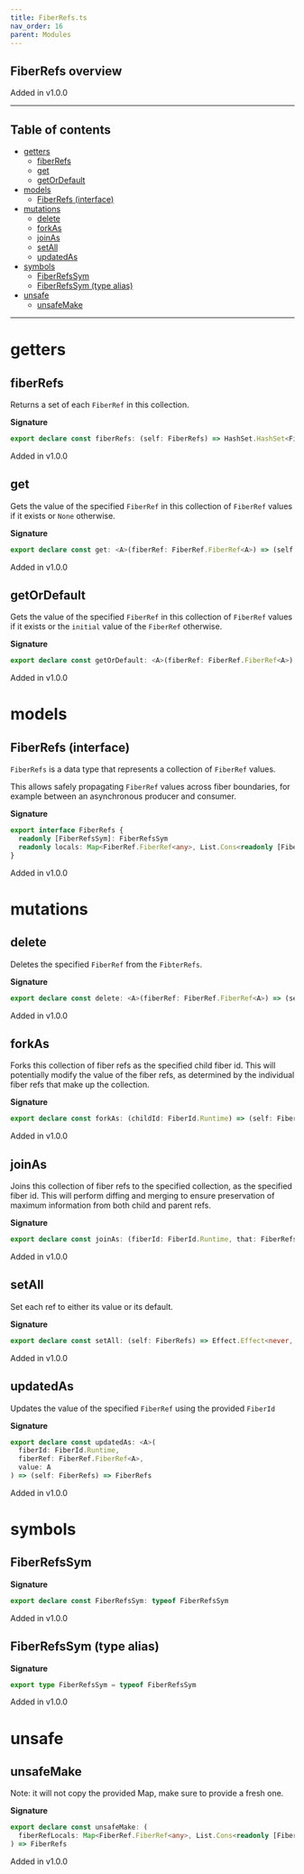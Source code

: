 ```yaml
---
title: FiberRefs.ts
nav_order: 16
parent: Modules
---
```


## FiberRefs overview

Added in v1.0.0

---

<h2 class="text-delta">Table of contents</h2>

- [getters](#getters)
  - [fiberRefs](#fiberrefs)
  - [get](#get)
  - [getOrDefault](#getordefault)
- [models](#models)
  - [FiberRefs (interface)](#fiberrefs-interface)
- [mutations](#mutations)
  - [delete](#delete)
  - [forkAs](#forkas)
  - [joinAs](#joinas)
  - [setAll](#setall)
  - [updatedAs](#updatedas)
- [symbols](#symbols)
  - [FiberRefsSym](#fiberrefssym)
  - [FiberRefsSym (type alias)](#fiberrefssym-type-alias)
- [unsafe](#unsafe)
  - [unsafeMake](#unsafemake)

---

# getters

## fiberRefs

Returns a set of each `FiberRef` in this collection.

**Signature**

```ts
export declare const fiberRefs: (self: FiberRefs) => HashSet.HashSet<FiberRef.FiberRef<any>>
```

Added in v1.0.0

## get

Gets the value of the specified `FiberRef` in this collection of `FiberRef`
values if it exists or `None` otherwise.

**Signature**

```ts
export declare const get: <A>(fiberRef: FiberRef.FiberRef<A>) => (self: FiberRefs) => Option.Option<A>
```

Added in v1.0.0

## getOrDefault

Gets the value of the specified `FiberRef` in this collection of `FiberRef`
values if it exists or the `initial` value of the `FiberRef` otherwise.

**Signature**

```ts
export declare const getOrDefault: <A>(fiberRef: FiberRef.FiberRef<A>) => (self: FiberRefs) => A
```

Added in v1.0.0

# models

## FiberRefs (interface)

`FiberRefs` is a data type that represents a collection of `FiberRef` values.

This allows safely propagating `FiberRef` values across fiber boundaries, for
example between an asynchronous producer and consumer.

**Signature**

```ts
export interface FiberRefs {
  readonly [FiberRefsSym]: FiberRefsSym
  readonly locals: Map<FiberRef.FiberRef<any>, List.Cons<readonly [FiberId.Runtime, any]>>
}
```

Added in v1.0.0

# mutations

## delete

Deletes the specified `FiberRef` from the `FibterRefs`.

**Signature**

```ts
export declare const delete: <A>(fiberRef: FiberRef.FiberRef<A>) => (self: FiberRefs) => FiberRefs
```

Added in v1.0.0

## forkAs

Forks this collection of fiber refs as the specified child fiber id. This
will potentially modify the value of the fiber refs, as determined by the
individual fiber refs that make up the collection.

**Signature**

```ts
export declare const forkAs: (childId: FiberId.Runtime) => (self: FiberRefs) => FiberRefs
```

Added in v1.0.0

## joinAs

Joins this collection of fiber refs to the specified collection, as the
specified fiber id. This will perform diffing and merging to ensure
preservation of maximum information from both child and parent refs.

**Signature**

```ts
export declare const joinAs: (fiberId: FiberId.Runtime, that: FiberRefs) => (self: FiberRefs) => FiberRefs
```

Added in v1.0.0

## setAll

Set each ref to either its value or its default.

**Signature**

```ts
export declare const setAll: (self: FiberRefs) => Effect.Effect<never, never, void>
```

Added in v1.0.0

## updatedAs

Updates the value of the specified `FiberRef` using the provided `FiberId`

**Signature**

```ts
export declare const updatedAs: <A>(
  fiberId: FiberId.Runtime,
  fiberRef: FiberRef.FiberRef<A>,
  value: A
) => (self: FiberRefs) => FiberRefs
```

Added in v1.0.0

# symbols

## FiberRefsSym

**Signature**

```ts
export declare const FiberRefsSym: typeof FiberRefsSym
```

Added in v1.0.0

## FiberRefsSym (type alias)

**Signature**

```ts
export type FiberRefsSym = typeof FiberRefsSym
```

Added in v1.0.0

# unsafe

## unsafeMake

Note: it will not copy the provided Map, make sure to provide a fresh one.

**Signature**

```ts
export declare const unsafeMake: (
  fiberRefLocals: Map<FiberRef.FiberRef<any>, List.Cons<readonly [FiberId.Runtime, any]>>
) => FiberRefs
```

Added in v1.0.0
